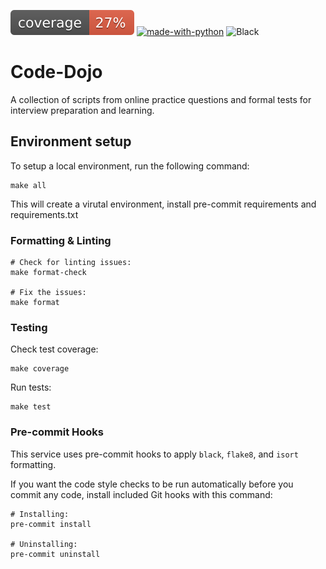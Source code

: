 ![Coverage](coverage.svg)
[![made-with-python](https://img.shields.io/badge/Made%20with-Python-1f425f.svg)](https://www.python.org/)
![Black](https://img.shields.io/badge/code%20style-black-black)

# Code-Dojo

A collection of scripts from online practice questions and formal tests for
interview preparation and learning.

## Environment setup

To setup a local environment, run the following command:

```
make all
```

This will create a virutal environment, install pre-commit requirements and
requirements.txt

### Formatting & Linting

```
# Check for linting issues:
make format-check

# Fix the issues:
make format
```

### Testing

Check test coverage:

```
make coverage
```

Run tests:

```
make test
```

### Pre-commit Hooks

This service uses pre-commit hooks to apply `black`, `flake8`, and `isort`
formatting.

If you want the code style checks to be run automatically before you commit any
code, install included Git hooks with this command:

```
# Installing:
pre-commit install

# Uninstalling:
pre-commit uninstall
```
